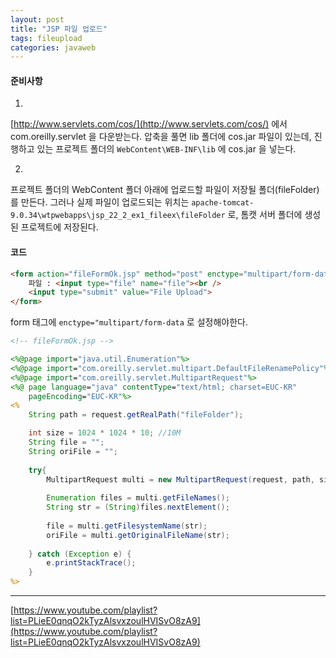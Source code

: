 ```yaml
---
layout: post
title: "JSP 파일 업로드"
tags: fileupload
categories: javaweb
---
```


#### 준비사항

1. 
[http://www.servlets.com/cos/](http://www.servlets.com/cos/) 에서 com.oreilly.servlet 을 다운받는다. 압축을 풀면 lib 폴더에 cos.jar 파일이 있는데, 진행하고 있는 프로젝트 폴더의 `WebContent\WEB-INF\lib` 에 cos.jar 을 넣는다.


2. 
프로젝트 폴더의 WebContent 폴더 아래에 업로드할 파일이 저장될 폴더(fileFolder) 를 만든다. 그러나 실제 파일이 업로드되는 위치는 `apache-tomcat-9.0.34\wtpwebapps\jsp_22_2_ex1_fileex\fileFolder` 로, 톰캣 서버 폴더에 생성된 프로젝트에 저장된다.

#### 코드

```html
<form action="fileFormOk.jsp" method="post" enctype="multipart/form-data">
    파일 : <input type="file" name="file"><br />
    <input type="submit" value="File Upload">
</form>
```

form 태그에 `enctype="multipart/form-data` 로 설정해야한다.

```jsp
<!-- fileFormOk.jsp -->

<%@page import="java.util.Enumeration"%>
<%@page import="com.oreilly.servlet.multipart.DefaultFileRenamePolicy"%>
<%@page import="com.oreilly.servlet.MultipartRequest"%>
<%@ page language="java" contentType="text/html; charset=EUC-KR"
    pageEncoding="EUC-KR"%>
<%
	String path = request.getRealPath("fileFolder");

	int size = 1024 * 1024 * 10; //10M
	String file = "";
	String oriFile = "";
	
	try{
		MultipartRequest multi = new MultipartRequest(request, path, size, "EUC-KR", new DefaultFileRenamePolicy());
		
		Enumeration files = multi.getFileNames();
		String str = (String)files.nextElement();
		
		file = multi.getFilesystemName(str);
		oriFile = multi.getOriginalFileName(str);
		
	} catch (Exception e) {
		e.printStackTrace();
	}
%>

```


---

[https://www.youtube.com/playlist?list=PLieE0qnqO2kTyzAlsvxzoulHVISvO8zA9](https://www.youtube.com/playlist?list=PLieE0qnqO2kTyzAlsvxzoulHVISvO8zA9)